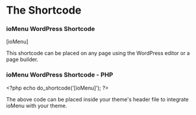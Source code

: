 # The Shortcode

### ioMenu WordPress Shortcode

\[ioMenu\]

This shortcode can be placed on any page using the WordPress editor or a page builder.



### ioMenu WordPress Shortcode - PHP

&lt;?php echo do\_shortcode\('\[ioMenu\]'\); ?&gt;

The above code can be placed inside your theme's header file to integrate ioMenu with your theme.

